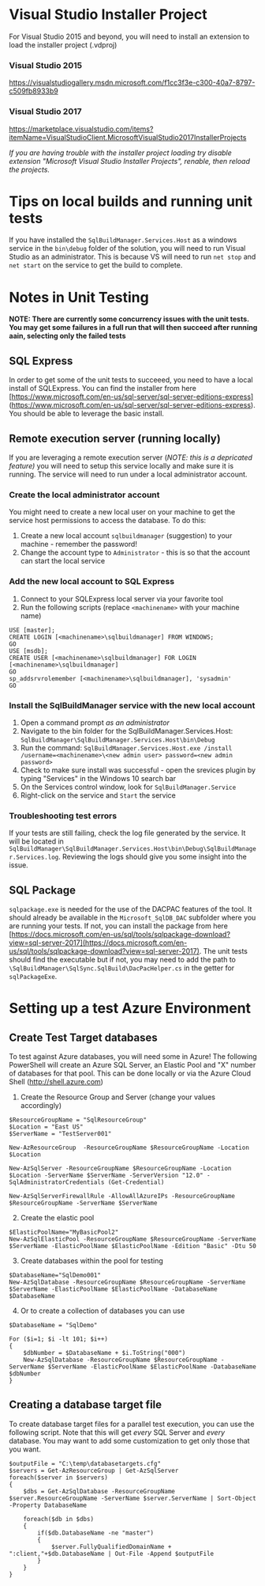 # Visual Studio Installer Project
For Visual Studio 2015 and beyond, you will need to install an extension to load the installer project (.vdproj) 

### Visual Studio 2015
https://visualstudiogallery.msdn.microsoft.com/f1cc3f3e-c300-40a7-8797-c509fb8933b9

### Visual Studio 2017
https://marketplace.visualstudio.com/items?itemName=VisualStudioClient.MicrosoftVisualStudio2017InstallerProjects


_If you are having trouble with the installer project loading try disable extension "Microsoft Visual Studio Installer Projects", renable, then reload the projects._


# Tips on local builds and running unit tests



If you have installed the `SqlBuildManager.Services.Host` as a windows service in the `bin\debug` folder of the solution, you will need to run Visual Studio as an administrator. This is because VS will need to run `net stop` and `net start` on the service to get the build to complete. 

# Notes in Unit Testing

**NOTE: There are currently some concurrency issues with the unit tests. You may get some failures in a full run that will then succeed after running aain, selecting only the failed tests** 
## SQL Express
In order to get some of the unit tests to succeeed, you need to have a local install of SQLExpress. You can find the installer from here [https://www.microsoft.com/en-us/sql-server/sql-server-editions-express] (https://www.microsoft.com/en-us/sql-server/sql-server-editions-express). You should be able to leverage the basic install.

## Remote execution server (running locally)
If you are leveraging a remote execution server (_NOTE: this is a depricated feature)_ you will need to setup this service locally and make sure it is running. The service will need to run under a local administrator account. 

### Create the local administrator account

You might need to create a new local user on your machine to get the service host permissions to access the database. To do this:
1. Create a new local account `sqlbuildmanager` (suggestion) to your machine - remember the password!
2. Change the account type to `Administrator` - this is so that the account can start the local service

### Add the new local account to SQL Express
1. Connect to your SQLExpress local server via your favorite tool 
2. Run the following scripts (replace `<machinename>` with your machine name)
```
USE [master];
CREATE LOGIN [<machinename>\sqlbuildmanager] FROM WINDOWS;
GO
USE [msdb];
CREATE USER [<machinename>\sqlbuildmanager] FOR LOGIN [<machinename>\sqlbuildmanager]
GO
sp_addsrvrolemember [<machinename>\sqlbuildmanager], 'sysadmin'
GO
``` 
### Install the SqlBuildManager service with the new local account

1. Open a command prompt _as an administrator_ 
2. Navigate to the bin folder for the SqlBuildManager.Services.Host: `SqlBuildManager\SqlBuildManager.Services.Host\bin\Debug`
3. Run the command: `SqlBuildManager.Services.Host.exe /install /username=<machinename>\<new admin user> password=<new admin password>`
4. Check to make sure install was successful - open the srevices plugin by typing "Services" in the Windows 10 search bar
5. On the Services control window, look for `SqlBuildManager.Service` 
6. Right-click on the service and `Start` the service        

### Troubleshooting test errors
If your tests are still failing, check the log file generated by the service. It will be located in `SqlBuildManager\SqlBuildManager.Services.Host\bin\Debug\SqlBuildManager.Services.log`. Reviewing the logs should give you some insight into the issue. 

## SQL Package
`sqlpackage.exe` is needed for the use of the DACPAC features of the tool. It should already be available in the `Microsoft_SqlDB_DAC` subfolder where you are running your tests. If not, you can install the package from here [https://docs.microsoft.com/en-us/sql/tools/sqlpackage-download?view=sql-server-2017](https://docs.microsoft.com/en-us/sql/tools/sqlpackage-download?view=sql-server-2017). The unit tests should find the executable but if not, you may need to add the path to `\SqlBuildManager\SqlSync.SqlBuild\DacPacHelper.cs` in the getter for `sqlPackageExe`.

# Setting up a test Azure Environment

## Create Test Target databases
To test against Azure databases, you will need some in Azure! The following PowerShell will create an Azure SQL Server, an Elastic Pool and "X" number of databases for that pool. This can be done locally or via the Azure Cloud Shell (http://shell.azure.com)

1. Create the Resource Group and Server (change your values accordingly)

```
$ResourceGroupName = "SqlResourceGroup"
$Location = "East US"
$ServerName = "TestServer001"

New-AzResourceGroup  -ResourceGroupName $ResourceGroupName -Location $Location 

New-AzSqlServer -ResourceGroupName $ResourceGroupName -Location $Location -ServerName $ServerName -ServerVersion "12.0" -SqlAdministratorCredentials (Get-Credential)

New-AzSqlServerFirewallRule -AllowAllAzureIPs -ResourceGroupName $ResourceGroupName -ServerName $ServerName

```

2. Create the elastic pool

```
$ElasticPoolName="MyBasicPool2"
New-AzSqlElasticPool -ResourceGroupName $ResourceGroupName -ServerName $ServerName -ElasticPoolName $ElasticPoolName -Edition "Basic" -Dtu 50 
```

3. Create databases within the pool for testing

```
$DatabaseName="SqlDemo001"
New-AzSqlDatabase -ResourceGroupName $ResourceGroupName -ServerName $ServerName -ElasticPoolName $ElasticPoolName -DatabaseName $DatabaseName
```

4. Or to create a collection of databases you  can use

```
$DatabaseName = "SqlDemo"

For ($i=1; $i -lt 101; $i++) 
{
    $dbNumber = $DatabaseName + $i.ToString("000")
    New-AzSqlDatabase -ResourceGroupName $ResourceGroupName -ServerName $ServerName -ElasticPoolName $ElasticPoolName -DatabaseName $dbNumber
}
```

## Creating a database target file
To create database target files for a parallel test execution, you can use the following script. Note that this will get _every_ SQL Server and _every_ database. You may want to add some customization to get only those that you want.

```
$outputFile = "C:\temp\databasetargets.cfg"
$servers = Get-AzResourceGroup | Get-AzSqlServer
foreach($server in $servers)
{
    $dbs = Get-AzSqlDatabase -ResourceGroupName $server.ResourceGroupName -ServerName $server.ServerName | Sort-Object -Property DatabaseName
    
    foreach($db in $dbs)
    {
        if($db.DatabaseName -ne "master")
        {
            $server.FullyQualifiedDomainName + ":client,"+$db.DatabaseName | Out-File -Append $outputFile
        }
    }
}
```
